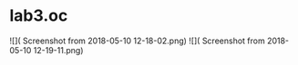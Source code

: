 # lab3.oc
![](	Screenshot from 2018-05-10 12-18-02.png)
![](	Screenshot from 2018-05-10 12-19-11.png)
